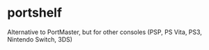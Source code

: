 # portshelf
Alternative to PortMaster, but for other consoles (PSP, PS Vita, PS3, Nintendo Switch, 3DS)
